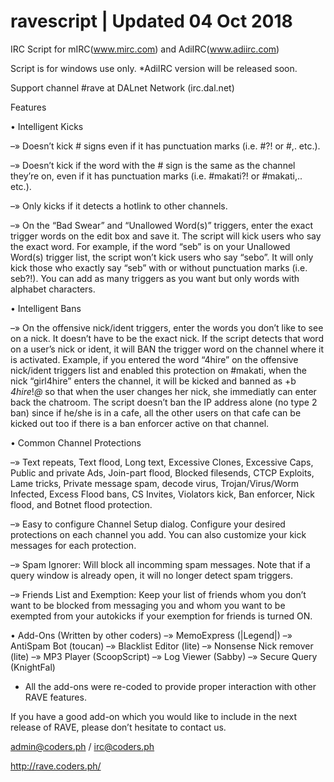 # ravescript | Updated 04 Oct 2018


IRC Script for mIRC(www.mirc.com) and AdiIRC(www.adiirc.com)

Script is for windows use only.
*AdiIRC version will be released soon.

Support channel #rave at DALnet Network (irc.dal.net)

Features

• Intelligent Kicks

–» Doesn’t kick # signs even if it has punctuation marks (i.e. #?! or #,. etc.).

–» Doesn’t kick if the word with the # sign is the same as the channel they’re on, even if it has punctuation marks (i.e. #makati?! or #makati,.. etc.).

–» Only kicks if it detects a hotlink to other channels.

–» On the “Bad Swear” and “Unallowed Word(s)” triggers, enter the exact trigger words on the edit box and save it. The script will kick users who say the exact word. For example, if the word “seb” is on your Unallowed Word(s) trigger list, the script won’t kick users who say “sebo”. It will only kick those who exactly say “seb” with or without punctuation marks (i.e. seb?!). You can add as many triggers as you want but only words with alphabet characters.

• Intelligent Bans

–» On the offensive nick/ident triggers, enter the words you don’t like to see on a nick. It doesn’t
have to be the exact nick. If the script detects that word on a user’s nick or ident, it will BAN the
trigger word on the channel where it is activated. Example, if you entered the word “4hire” on
the offensive nick/ident triggers list and enabled this protection on #makati, when the nick
“girl4hire” enters the channel, it will be kicked and banned as +b *4hire*!*@* so that when the
user changes her nick, she immediatly can enter back the chatroom. The script doesn’t ban the
IP address alone (no type 2 ban) since if he/she is in a cafe, all the other users on that cafe
can be kicked out too if there is a ban enforcer active on that channel.

• Common Channel Protections

–» Text repeats, Text flood, Long text, Excessive Clones, Excessive Caps, Public and
private Ads, Join-part flood, Blocked filesends, CTCP Exploits, Lame tricks, Private
message spam, decode virus, Trojan/Virus/Worm Infected, Excess Flood bans, CS
Invites, Violators kick, Ban enforcer, Nick flood, and Botnet flood protection.

–» Easy to configure Channel Setup dialog. Configure your desired protections on each
channel you add. You can also customize your kick messages for each protection.

–» Spam Ignorer: Will block all incomming spam messages. Note that if a query window
is already open, it will no longer detect spam triggers.

–» Friends List and Exemption: Keep your list of friends whom you don’t want to be
blocked from messaging you and whom you want to be exempted from your autokicks
if your exemption for friends is turned ON.

• Add-Ons (Written by other coders)
–» MemoExpress (|Legend|)
–» AntiSpam Bot (toucan)
–» Blacklist Editor (lite)
–» Nonsense Nick remover (lite)
–» MP3 Player (ScoopScript)
–» Log Viewer (Sabby)
–» Secure Query (KnightFal)

* All the add-ons were re-coded to provide proper
interaction with other RAVE features.

If you have a good add-on which you would like to include in
the next release of RAVE, please don’t hesitate to contact us.

admin@coders.ph / irc@coders.ph

http://rave.coders.ph/
